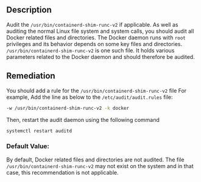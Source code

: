 ## Description

Audit the `/usr/bin/containerd-shim-runc-v2` if applicable. As well as auditing the normal Linux file system and system calls, you should audit all Docker related files and directories. The Docker daemon runs with `root` privileges and its behavior depends on some key files and directories. `/usr/bin/containerd-shim-runc-v2` is one such file. It holds various parameters related to the Docker daemon and should therefore be audited.

## Remediation

You should add a rule for the `/usr/bin/containerd-shim-runc-v2` file
For example,
Add the line as below to the `/etc/audit/audit.rules` file:

```bash
-w /usr/bin/containerd-shim-runc-v2 -k docker
```

Then, restart the audit daemon using the following command

```bash
systemctl restart auditd
```

### Default Value:

By default, Docker related files and directories are not audited. The file
`/usr/bin/containerd-shim-runc-v2` may not exist on the system and in that case, this
recommendation is not applicable.